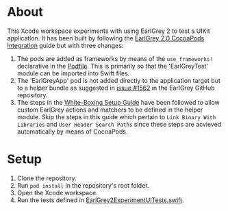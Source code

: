 # About

This Xcode workspace experiments with using EarlGrey 2 to test a UIKit application. It has been built by following the [EarlGrey 2.0 CocoaPods Integration](https://github.com/google/EarlGrey/blob/earlgrey2/docs/cocoapods-setup.md) guide but with three changes:

1. The pods are added as frameworks by means of the `use_frameworks!` declarative in the [Podfile](Podfile). This is primarily so that the 'EarlGreyTest' module can be imported into Swift files.
1. The 'EarlGreyApp' pod is not added directly to the application target but to a helper bundle as suggested in [issue #1562](https://github.com/google/EarlGrey/issues/1562) in the EarlGrey GitHub repository. 
1. The steps in the [White-Boxing Setup Guide](https://github.com/google/EarlGrey/blob/earlgrey2/docs/white-boxing-setup-guide.md) have been followed to allow custom EarlGrey actions and matchers to be defined in the helper module. Skip the steps in this guide which pertain to `Link Binary With Libraries` and `User Header Search Paths` since these steps are acvieved automatically by means of CocoaPods.

# Setup

1. Clone the repository.
1. Run `pod install` in the repository's root folder.
1. Open the Xcode workspace.
1. Run the tests defined in [EarlGrey2ExperimentUITests.swift](EarlGrey2ExperimentUITests/EarlGrey2ExperimentUITests.swift).
